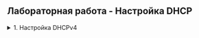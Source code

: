 ## Лабораторная работа - Настройка DHCP


<details><summary>1. Настройка DHCPv4</summary>
  
### Топология

![lab8](https://github.com/elborisova3009/otus-networks/blob/master/labs/lab8/%D0%A1%D0%BA%D1%80%D0%B8%D0%BD%D1%88%D0%BE%D1%82%2031-10-2022%20132045.jpg)  

### Таблица адресации
  
![lab8](https://github.com/elborisova3009/otus-networks/blob/master/labs/lab8/%D0%A1%D0%BA%D1%80%D0%B8%D0%BD%D1%88%D0%BE%D1%82%2031-10-2022%20135251.jpg)
  
###	Таблица VLAN
  
![lab8](https://github.com/elborisova3009/otus-networks/blob/master/labs/lab8/%D0%A1%D0%BA%D1%80%D0%B8%D0%BD%D1%88%D0%BE%D1%82%2031-10-2022%20135429.jpg)  
  
###	Задачи

<details><summary>Часть 1. Создание сети и настройка основных параметров устройства.  </summary>

  Шаг 1.	Оформлю схему адресации.    
Задам подсеть сети 192.168.1.0/24 в соответствии со следующими требованиями:  
a.	Одна подсеть «Подсеть A», поддерживающая 58 хостов (клиентская VLAN на R1).  
Подсеть A:  
Запишу первый IP-адрес в таблице адресации для R1 G0/0/1.100.  
b.	Одна подсеть «Подсеть B», поддерживающая 28 хостов (управляющая VLAN на R1).  
Подсеть B:  
Запишу первый IP-адрес в таблице адресации для R1 G0/0/1.200.  
Запишу второй IP-адрес в таблице адресов для S1 VLAN 200, укажу соответствующий шлюз по умолчанию.  
c.	Одна подсеть «Подсеть C», поддерживающая 12 узлов (клиентская сеть на R2).  
Подсеть C:  
Запишу первый IP-адрес в таблице адресации для R2 G0/0/1.  
![lab8](https://github.com/elborisova3009/otus-networks/blob/master/labs/lab8/%D0%A1%D0%BA%D1%80%D0%B8%D0%BD%D1%88%D0%BE%D1%82%2001-11-2022%20115331-1.jpg)    
Шаг 2.	Создам в CPT сеть согласно топологии.  
![lab8](https://github.com/elborisova3009/otus-networks/blob/master/labs/lab8/%D0%A1%D0%BA%D1%80%D0%B8%D0%BD%D1%88%D0%BE%D1%82%2001-11-2022%20175036.jpg)  
Шаг 3.	Произведу базовую настройку маршрутизаторов.  
  ```
enable
configure terminal
hostname R1
no ip domain lookup
enable secret class
line console 0
password cisco
login
exit
line vty 0 4
password cisco
login
exit
service password-encryption
banner motd #UNAUTHORIZED ACCESS PROHIBITED, GO AWAY!#
exit
copy run start
show run
clock set 13:30:00 Nov 01 2022
show clock  
```
![lab8](https://github.com/elborisova3009/otus-networks/blob/master/labs/lab8/%D0%A1%D0%BA%D1%80%D0%B8%D0%BD%D1%88%D0%BE%D1%82%2001-11-2022%20131511.jpg)  
![lab8](https://github.com/elborisova3009/otus-networks/blob/master/labs/lab8/%D0%A1%D0%BA%D1%80%D0%B8%D0%BD%D1%88%D0%BE%D1%82%2001-11-2022%20141911.jpg)  
![lab8](https://github.com/elborisova3009/otus-networks/blob/master/labs/lab8/%D0%A1%D0%BA%D1%80%D0%B8%D0%BD%D1%88%D0%BE%D1%82%2001-11-2022%20141925.jpg)  
![lab8](https://github.com/elborisova3009/otus-networks/blob/master/labs/lab8/%D0%A1%D0%BA%D1%80%D0%B8%D0%BD%D1%88%D0%BE%D1%82%2001-11-2022%20141945.jpg)  
Шаг 4.	Настрою маршрутизацию между сетями VLAN на маршрутизаторе R1.    
a.	Активирую интерфейс G0/0/1.  
b.	Настрою подинтерфейсы для каждой VLAN в соответствии с требованиями таблицы IP-адресации. Все подинтерфейсы используют инкапсуляцию 802.1Q.  
Проверю, что подинтерфейсу для native VLAN не назначен IP-адрес.  
Включу описание для каждого подинтерфейса.  
c.	Проверю, что подинтерфейсы работают.   
```
conf t
int gi 0/0/1
no shutdown
exit
int gi 0/0/1.100
description Clients
encapsulation dot1q 100
ip address 192.168.1.1 255.255.255.192
no shutdown
exit
int gi 0/0/1.200
description Management
encapsulation dot1q 200
ip address 192.168.1.65 255.255.255.224
no shutdown
exit
int gi 0/0/1.1000
description Native
encapsulation dot1q 2
no shutdown
end
```  
![lab8](https://github.com/elborisova3009/otus-networks/blob/master/labs/lab8/%D0%A1%D0%BA%D1%80%D0%B8%D0%BD%D1%88%D0%BE%D1%82%2001-11-2022%20141404.jpg)  
Шаг 5.	Настрою G0/0/1 на R2, затем G0/0/0 и статическую маршрутизацию для обоих маршрутизаторов.  
Базовую настройку R2 также проведу, но отражать в данной работе не буду.    
a.	Настрою G0/0/1 на R2 с первым IP-адресом подсети C, рассчитанным ранее.  
b.	Настрою интерфейс G0/0/0 для каждого маршрутизатора на основе приведенной выше таблицы IP-адресации.  
![lab8](https://github.com/elborisova3009/otus-networks/blob/master/labs/lab8/%D0%A1%D0%BA%D1%80%D0%B8%D0%BD%D1%88%D0%BE%D1%82%2002-11-2022%20113703.jpg)  
![lab8](https://github.com/elborisova3009/otus-networks/blob/master/labs/lab8/%D0%A1%D0%BA%D1%80%D0%B8%D0%BD%D1%88%D0%BE%D1%82%2002-11-2022%20113741.jpg)  
c.	Настрою маршрут по умолчанию на каждом маршрутизаторе, указывающий на IP-адрес G0/0/0 на другом маршрутизаторе.  
![lab8](https://github.com/elborisova3009/otus-networks/blob/master/labs/lab8/%D0%A1%D0%BA%D1%80%D0%B8%D0%BD%D1%88%D0%BE%D1%82%2001-11-2022%20174832.jpg)  
![lab8](https://github.com/elborisova3009/otus-networks/blob/master/labs/lab8/%D0%A1%D0%BA%D1%80%D0%B8%D0%BD%D1%88%D0%BE%D1%82%2001-11-2022%20174818.jpg)  
d.	Проверю, что статическая маршрутизация работает с помощью пинга до адреса G0/0/1 R2 от R1.  
![lab8](https://github.com/elborisova3009/otus-networks/blob/master/labs/lab8/%D0%A1%D0%BA%D1%80%D0%B8%D0%BD%D1%88%D0%BE%D1%82%2001-11-2022%20174849.jpg)  
e.	Сохраню текущую конфигурацию в файл загрузочной конфигурации.  

Шаг 6.	Настрою базовые параметры каждого коммутатора по стандартному алгоритму:  
a.	Присвою коммутатору имя устройства.  
b.	Отключу поиск DNS, чтобы предотвратить попытки маршрутизатора неверно преобразовывать введенные команды таким образом, как будто они являются именами узлов.  
c.	Назначу class в качестве зашифрованного пароля привилегированного режима EXEC.  
d.	Назначу cisco в качестве пароля консоли и включите вход в систему по паролю.  
e.	Назначу cisco в качестве пароля VTY и включите вход в систему по паролю.  
f.	Зашифрую открытые пароли.  
g.	Создам баннер с предупреждением о запрете несанкционированного доступа к устройству.  
![lab8](https://github.com/elborisova3009/otus-networks/blob/master/labs/lab8/%D0%A1%D0%BA%D1%80%D0%B8%D0%BD%D1%88%D0%BE%D1%82%2002-11-2022%20125127.jpg)  
![lab8](https://github.com/elborisova3009/otus-networks/blob/master/labs/lab8/%D0%A1%D0%BA%D1%80%D0%B8%D0%BD%D1%88%D0%BE%D1%82%2002-11-2022%20125150.jpg)   
h.	Установлю время.  
![lab8](https://github.com/elborisova3009/otus-networks/blob/master/labs/lab8/%D0%A1%D0%BA%D1%80%D0%B8%D0%BD%D1%88%D0%BE%D1%82%2002-11-2022%20125710.jpg)  
i.	Сохраню текущую конфигурацию в файл загрузочной конфигурации.  
![lab8](https://github.com/elborisova3009/otus-networks/blob/master/labs/lab8/%D0%A1%D0%BA%D1%80%D0%B8%D0%BD%D1%88%D0%BE%D1%82%2002-11-2022%20125717.jpg)  
Примечание. S2 настроен аналогично.
  
Шаг 7.	Создам сети VLAN на коммутаторе S1.  
a.	Создам необходимые VLAN на S1 и присвою им имена из приведенной выше таблицы.  
b.	Настрою и активирую интерфейс управления на S1 (VLAN 200), используя второй IP-адрес из подсети, рассчитанный ранее.  
Кроме того, установлю шлюз по умолчанию на S1.  
_c.	Настрою и активирую интерфейс управления на S2 (VLAN 1), используя второй IP-адрес из подсети, рассчитанный ранее. 
Кроме того, установлю шлюз по умолчанию на S2._  
d.	Назначу все неиспользуемые порты S1 VLAN Parking_Lot, настрою их для статического режима доступа и административно деактивирую их.  
e.  На S2 административно деактивирую все неиспользуемые порты.  
S1:  
```
conf t
vlan 100
name Clients
int fa 0/6
no sh
sw m acc
sw ac vlan 100
exit
vlan 200
name Management
exit
interface vlan 200
ip address 192.168.1.66 255.255.255.224
no sh
exit
ip default-gateway 10.0.0.1
exit
vlan 999
name Parking_Lot
exit
int range fa 0/1-4, fa 0/7-24, gi 0/1-2
sw m acc
sw ac vlan 999
exit
vlan 999
shutdown
exit
vlan 1000
name Native
end
```  
![lab8](https://github.com/elborisova3009/otus-networks/blob/master/labs/lab8/%D0%A1%D0%BA%D1%80%D0%B8%D0%BD%D1%88%D0%BE%D1%82%2002-11-2022%20145543.jpg)   
S2:  
_Столкнулась со сложностью при выполнении раздела c. Шага 7.  
В начале работы для S2 не было задано рассчитать второй IP-адрес из подсети и указать шлюз по умолчанию. Задам их самостоятельно, по аналогии с S1, из подсети С.  
Теперь таблица адресации выглядит следующим олбразом._  
![lab8](https://github.com/elborisova3009/otus-networks/blob/master/labs/lab8/%D0%A1%D0%BA%D1%80%D0%B8%D0%BD%D1%88%D0%BE%D1%82%2002-11-2022%20153112.jpg)  
```  
configure terminal 
vlan 1
interface vlan 1
ip address 192.168.1.98 255.255.255.240
no sh
exit
ip default-gateway 10.0.0.2
int fa 0/18
no sh
sw m acc
sw ac vlan 1
exit
int range fa 0/1-4, fa 0/6-17, fa 0/19-24, gi 0/1-2
shutdown
end  
```  
![lab8](https://github.com/elborisova3009/otus-networks/blob/master/labs/lab8/%D0%A1%D0%BA%D1%80%D0%B8%D0%BD%D1%88%D0%BE%D1%82%2002-11-2022%20155802.jpg)  
  
Шаг 8. (был выполнен на предыдущем шаге)    
Сети VLAN были назначены соответствующим интерфейсам коммутаторов.
a.	Назначены используемые порты соответствующим VLAN (указанным в таблице VLAN выше) и настроены для режима статического доступа.  
b.	VLAN назначены на правильные интерфейсы:   
S1:  
![lab8](https://github.com/elborisova3009/otus-networks/blob/master/labs/lab8/%D0%A1%D0%BA%D1%80%D0%B8%D0%BD%D1%88%D0%BE%D1%82%2002-11-2022%20145330-1.jpg)   
Вопрос:  
Почему интерфейс fa 0/5 указан в VLAN 1? _Эти интерфейсы на S1 и S2 смотрят на роутеры. На S1 fa 0/5 должен быть настроен в качестве магистрального. Не могут быть административно выключены. Следовательно, остаются во VLAN 1._  

Шаг 9.	Вручную настрою интерфейс S1 F0/5 в качестве транка 802.1Q.
a.	Изменю режим порта коммутатора, чтобы принудительно создать магистральный канал.
b.	В рамках конфигурации транка  установлю для native  VLAN значение 1000.
c.	В качестве другой части конфигурации магистрали укажу, что VLAN 100, 200 и 1000 могут проходить по транку.
d.	Сохраню текущую конфигурацию в файл загрузочной конфигурации.
  
```  
configure terminal    
interface fa 0/5   
switchport mode trunk   
switchport trunk native vlan 1000   
switchport trunk allowed vlan 100,200,1000   
switchport nonegotiate   
exit   
copy run start     
```  
e.	Проверю состояние транка.  
![lab8](https://github.com/elborisova3009/otus-networks/blob/master/labs/lab8/%D0%A1%D0%BA%D1%80%D0%B8%D0%BD%D1%88%D0%BE%D1%82%2007-11-2022%20144114.jpg)    
![lab8](https://github.com/elborisova3009/otus-networks/blob/master/labs/lab8/%D0%A1%D0%BA%D1%80%D0%B8%D0%BD%D1%88%D0%BE%D1%82%2007-11-2022%20144130.jpg)  
Вопрос:
Какой IP-адрес был бы у ПК, если бы он был подключен к сети с помощью DHCP? _Адрес был бы назначен автоматически из пула заданных при настройке DHCP адресов._  
  </details>   

<details><summary>Часть 2. Настройка и проверка двух серверов DHCPv4 на R1.</summary>  
На R1 сервер DHCPv4 будет обслуживать две подсети: подсеть A и подсеть C.

Шаг 1.	Настрою R1 с пулами DHCPv4 для поддерживаемых подсетей A и C.  
a.	Исключу первые пять используемых адресов из каждого пула адресов.  
b.	Создам пулы DHCP, используя уникальные имена для каждого пула: `POOL_A_R1_Client_LAN` и `POOL_C_R2_Client_LAN`.  
c.	Укажу сети, поддерживающие этот DHCP-сервер: `192.168.1.0 255.255.255.192` и `192.168.1.96 255.255.255.240`.  
d.	В качестве имени домена для двух подсетей укажу `CCNA-lab.com`.  
e.	Настрою соответствующие шлюзы по умолчанию для каждого пула DHCP: `192.168.1.1` и `192.168.1.98`.  
f.	Настрою время аренды двух пулов на 2 дня 12 часов и 30 минут. *Важно - CPT не поддерживает данную возможность*.
  
![lab8](https://github.com/elborisova3009/otus-networks/blob/master/labs/lab8/%D0%A1%D0%BA%D1%80%D0%B8%D0%BD%D1%88%D0%BE%D1%82%2010-11-2022%20110511.jpg)  
![lab8](https://github.com/elborisova3009/otus-networks/blob/master/labs/lab8/%D0%A1%D0%BA%D1%80%D0%B8%D0%BD%D1%88%D0%BE%D1%82%2010-11-2022%20110529.jpg)  

Шаг 2.	Сохраню конфигурацию.

Шаг 3.	Проверю конфигурации сервера DHCPv4.  
a.	Сведения о пуле: `show ip dhcp pool`.  
![lab8](https://github.com/elborisova3009/otus-networks/blob/master/labs/lab8/%D0%A1%D0%BA%D1%80%D0%B8%D0%BD%D1%88%D0%BE%D1%82%2010-11-2022%20170131.jpg)  
b.	Установленные назначения адресов DHCP: `show ip dhcp binding`.  
![lab8](https://github.com/elborisova3009/otus-networks/blob/master/labs/lab8/%D0%A1%D0%BA%D1%80%D0%B8%D0%BD%D1%88%D0%BE%D1%82%2010-11-2022%20170315.jpg)  
c.	Сообщения DHCP: `show ip dhcp server statistics`.  
![lab8](https://github.com/elborisova3009/otus-networks/blob/master/labs/lab8/%D0%A1%D0%BA%D1%80%D0%B8%D0%BD%D1%88%D0%BE%D1%82%2010-11-2022%20170440.jpg)  

Шаг 4.	Попытка получить IP-адрес от DHCP на PC-A.  
a.	Из командной строки компьютера PC-A выполню команду ipconfig /all.  
![lab8](https://github.com/elborisova3009/otus-networks/blob/master/labs/lab8/%D0%A1%D0%BA%D1%80%D0%B8%D0%BD%D1%88%D0%BE%D1%82%2011-11-2022%20140235.jpg)  
b.	После завершения процесса обновления выполните команду ipconfig для просмотра новой информации об IP-адресе.  
![lab8](https://github.com/elborisova3009/otus-networks/blob/master/labs/lab8/%D0%A1%D0%BA%D1%80%D0%B8%D0%BD%D1%88%D0%BE%D1%82%2011-11-2022%20140331.jpg)  
c.	Проверьте подключение с помощью пинга IP-адреса интерфейса R0 G0/0/1.  
![lab8](https://github.com/elborisova3009/otus-networks/blob/master/labs/lab8/%D0%A1%D0%BA%D1%80%D0%B8%D0%BD%D1%88%D0%BE%D1%82%2011-11-2022%20140539.jpg)  

</details>

<details><summary>Часть 3. Настройка и проверка DHCP-ретрансляции на R2.</summary> 

   1. First item must be preceeded with an empty line.
   1. Markdown renders **perfectly**.
   1. Extra item.

